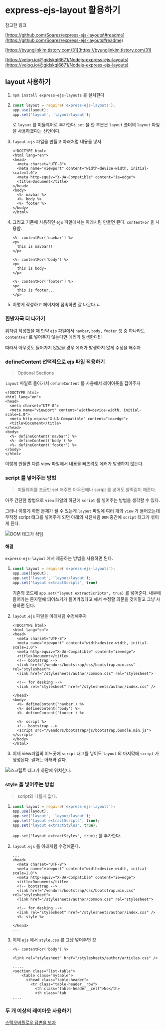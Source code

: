# express-ejs-layout 활용하기

참고한 링크

[https://github.com/Soarez/express-ejs-layouts\#readme](https://github.com/Soarez/express-ejs-layouts#readme)

[https://byungjinkim.tistory.com/31](https://byungjinkim.tistory.com/31)

[https://velog.io/@gidskql6671/Nodejs-express-ejs-layouts](https://velog.io/@gidskql6671/Nodejs-express-ejs-layouts)

## layout 사용하기

1. `npm install express-ejs-layouts` 를 설치한다
2. ```javascript
   const layout = require('express-ejs-layouts');
   app.use(layout);
   app.set('layout', 'layout/layout');
   ```

   로 `layout` 를 미들웨어로 추가한다. `set` 을 한 부분은 `layout` 폴더의 `layout` 파일을 사용하겠다는 선언이다.

3. `layout.ejs` 파일을 만들고 아래처럼 내용을 넣자

   ```text
   <!DOCTYPE html>
   <html lang="en">
   <head>
     <meta charset="UTF-8">
     <meta name="viewport" content="width=device-width, initial-scale=1.0">
     <meta http-equiv="X-UA-Compatible" content="ie=edge">
     <title>Document</title>
   </head>
   <body>
     <%- navbar %>
     <%- body %>
     <%- footer %>
   </body>
   </html>
   ```

4. 그리고 기존에 사용하던 `ejs` 파일에서는 아래처럼 만들면 된다. `contentFor` 을 사용함.

   ```text
   <%- contentFor('navbar') %>
   <p>
     this is navbar!!
   </p>

   <%- contentFor('body') %>
   <p>
     this is body~
   </p>

   <%- contentFor('footer') %>
   <p>
     this is footer...
   </p>
   ```

5. 이렇게 작성하고 페이지에 접속하면 잘 나온다.ㄴ

### 한발자국 더 나가기

위처럼 작성했을 때 만약 `ejs` 파일에서 `navbar`, `body,` `footer` 셋 중 하나라도 `contentFor` 로 넣어주지 않는다면 에러가 발생한다!!!

따라서 아무것도 들어가지 않았을 경우 에러가 발생하지 않게 수정을 해주자

### defineContent 선택적으로 ejs 파일 적용하기

> Optional Sections

`layout` 파일로 돌아가서 `defineContent` 를 사용해서 레이아웃을 잡아주자

```text
<!DOCTYPE html>
<html lang="en">
<head>
  <meta charset="UTF-8">
  <meta name="viewport" content="width=device-width, initial-scale=1.0">
  <meta http-equiv="X-UA-Compatible" content="ie=edge">
  <title>Document</title>
</head>
<body>
  <%- defineContent('navbar') %>
  <%- defineContent('body') %>
  <%- defineContent('footer') %>
</body>
</html>
```

이렇게 만들면 다른 view 파일에서 내용을 빠뜨려도 에러가 발생하지 않는다.

### script 를 넣어주는 방법

> 미들웨어를 조금만 set 해주면 아무곳에나 script 를 넣어도 찰떡같이 해준다.

아주 간단한 방법으로 `view` 파일의 하단에 `script` 를 넣어주는 방법을 생각할 수 있다.

그러나 이렇게 하면 문제가 될 수 있는게 `layout` 파일에 여러 개의 `view` 가 들어오는데 무작정 script 태그를 넣어주게 되면 아래의 사진처럼 `DOM` 중간에 `script` 태그가 섞이게 된다.

![DOM &#xD0DC;&#xADF8;&#xAC00; &#xC11E;&#xC784;](/Users/sanam/Desktop/Screen%20Shot%202021-05-24%20at%2010.12.28%20AM.png)

#### 해결

`express-ejs-layout` 에서 제공하는 방법을 사용하면 된다.

1. ```javascript
   const layout = require('express-ejs-layouts');
   app.use(layout);
   app.set('layout', 'layout/layout');
   app.set("layout extractScripts", true)
   ```

   기존의 코드에 `app.set("layout extractScripts", true)` 를 넣어준다. 내부에 들어가는 문자열에 띄어쓰기가 들어가있다고 해서 수정할 의문을 갖지말고 그냥 사용하면 된다.

2. `layout.ejs` 파일을 아래처럼 수정해주자

   ```text
   <!DOCTYPE html>
   <html lang="en">
   <head>
     <meta charset="UTF-8">
     <meta name="viewport" content="width=device-width, initial-scale=1.0">
     <meta http-equiv="X-UA-Compatible" content="ie=edge">
     <title>Document</title>
     <!-- bootstrap -->
     <link href="/vendors/bootstrap/css/bootstrap.min.css" rel="stylesheet">
     <link href="/stylesheets/author/common.css" rel="stylesheet">

     <!-- for desking -->
     <link rel="stylesheet" href="/stylesheets/author/index.css" />

   </head>
   <body>
     <%- defineContent('navbar') %>
     <%- defineContent('body') %>
     <%- defineContent('footer') %>

     <%- script %>
     <!-- bootstrap -->
     <script src="/vendors/bootstrap/js/bootstrap.bundle.min.js"></script>
   </body>
   </html>
   ```

3. 이제 view파일의 어느곳에 `script` 태그를 넣어도 `layout` 의 마지막에 `script` 가 생성된다. 결과는 아래와 같다.

![&#xC2A4;&#xD06C;&#xB9BD;&#xD2B8; &#xD0DC;&#xADF8;&#xAC00; &#xD558;&#xB2E8;&#xC5D0; &#xC704;&#xCE58;&#xD55C;&#xB2E4;.](/Users/sanam/Desktop/Screen%20Shot%202021-05-24%20at%2010.16.49%20AM.png)

### style 을 넣어주는 방법

> script와 다를게 없다.

1. ```javascript
   const layout = require('express-ejs-layouts');
   app.use(layout);
   app.set('layout', 'layout/layout');
   app.set("layout extractScripts", true);
   app.set("layout extractStyles", true);
   ```

   `app.set("layout extractStyles", true);` 를 추가한다.

2. `layout.ejs` 를 아래처럼 수정해준다.

   ```text
   ...
   <head>
     <meta charset="UTF-8">
     <meta name="viewport" content="width=device-width, initial-scale=1.0">
     <meta http-equiv="X-UA-Compatible" content="ie=edge">
     <title>Document</title>
     <!-- bootstrap -->
     <link href="/vendors/bootstrap/css/bootstrap.min.css" rel="stylesheet">
     <link href="/stylesheets/author/common.css" rel="stylesheet">

     <!-- for desking -->
     <link rel="stylesheet" href="/stylesheets/author/index.css" />
     <%- style %>

   </head>
   ...
   ```

3. 이제 `ejs` 에서 `style.css` 를 그냥 넣어주면 끈

   ```text
   <%- contentFor('body') %>

   <link rel="stylesheet" href="/stylesheets/author/articles.css" />

   .....
   <section class="list-table">
       <table class="mytable">
         <thead class="table-header">
           <tr class="table-header__row">
             <th class="table-header__cell">No</th>
             <th class="tab
   ....
   ```

### 두 개 이상의 레이아웃 사용하기

[스택오버플로우 답변을 보자](https://stackoverflow.com/a/51917232)


